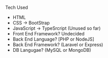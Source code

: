 Tech Used
- HTML
- CSS -> BootStrap
- JavaScript -> TypeSrcript (Unused so far)
- Front End Framework? Undecided
- Back End Language? [PHP or NodeJS]
- Back End Framework? (Laravel or Express)
- DB Langugae? (MySQL or MongoDB)

